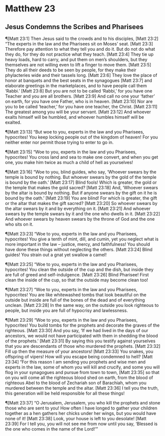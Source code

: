 # Matthew 23

## Jesus Condemns the Scribes and Pharisees
¶[Matt 23:1] Then Jesus said to the crowds and to his disciples,
[Matt 23:2] “The experts in the law and the Pharisees sit on Moses’ seat.
[Matt 23:3] Therefore pay attention to what they tell you and do it. But do not do what they do, for they do not practice what they teach.
[Matt 23:4] They tie up heavy loads, hard to carry, and put them on men’s shoulders, but they themselves are not willing even to lift a finger to move them.
[Matt 23:5] They do all their deeds to be seen by people, for they make their phylacteries wide and their tassels long.
[Matt 23:6] They love the place of honor at banquets and the best seats in the synagogues
[Matt 23:7] and elaborate greetings in the marketplaces, and to have people call them ‘Rabbi.’
[Matt 23:8] But you are not to be called ‘Rabbi,’ for you have one Teacher and you are all brothers.
[Matt 23:9] And call no one your ‘father’ on earth, for you have one Father, who is in heaven.
[Matt 23:10] Nor are you to be called ‘teacher,’ for you have one teacher, the Christ.
[Matt 23:11] The greatest among you will be your servant.
[Matt 23:12] And whoever exalts himself will be humbled, and whoever humbles himself will be exalted.

¶[Matt 23:13] “But woe to you, experts in the law and you Pharisees, hypocrites! You keep locking people out of the kingdom of heaven! For you neither enter nor permit those trying to enter to go in.

¶[Matt 23:15] “Woe to you, experts in the law and you Pharisees, hypocrites! You cross land and sea to make one convert, and when you get one, you make him twice as much a child of hell as yourselves!

¶[Matt 23:16] “Woe to you, blind guides, who say, ‘Whoever swears by the temple is bound by nothing. But whoever swears by the gold of the temple is bound by the oath.’
[Matt 23:17] Blind fools! Which is greater, the gold or the temple that makes the gold sacred?
[Matt 23:18] And, ‘Whoever swears by the altar is bound by nothing. But if anyone swears by the gift on it he is bound by the oath.’
[Matt 23:19] You are blind! For which is greater, the gift or the altar that makes the gift sacred?
[Matt 23:20] So whoever swears by the altar swears by it and by everything on it.
[Matt 23:21] And whoever swears by the temple swears by it and the one who dwells in it.
[Matt 23:22] And whoever swears by heaven swears by the throne of God and the one who sits on it.

¶[Matt 23:23] “Woe to you, experts in the law and you Pharisees, hypocrites! You give a tenth of mint, dill, and cumin, yet you neglect what is more important in the law – justice, mercy, and faithfulness! You should have done these things without neglecting the others.
[Matt 23:24] Blind guides! You strain out a gnat yet swallow a camel!

¶[Matt 23:25] “Woe to you, experts in the law and you Pharisees, hypocrites! You clean the outside of the cup and the dish, but inside they are full of greed and self-indulgence.
[Matt 23:26] Blind Pharisee! First clean the inside of the cup, so that the outside may become clean too!

¶[Matt 23:27] “Woe to you, experts in the law and you Pharisees, hypocrites! You are like whitewashed tombs that look beautiful on the outside but inside are full of the bones of the dead and of everything unclean.
[Matt 23:28] In the same way, on the outside you look righteous to people, but inside you are full of hypocrisy and lawlessness.

¶[Matt 23:29] “Woe to you, experts in the law and you Pharisees, hypocrites! You build tombs for the prophets and decorate the graves of the righteous.
[Matt 23:30] And you say, ‘If we had lived in the days of our ancestors, we would not have participated with them in shedding the blood of the prophets.’
[Matt 23:31] By saying this you testify against yourselves that you are descendants of those who murdered the prophets.
[Matt 23:32] Fill up then the measure of your ancestors!
[Matt 23:33] You snakes, you offspring of vipers! How will you escape being condemned to hell?
[Matt 23:34] “For this reason I am sending you prophets and wise men and experts in the law, some of whom you will kill and crucify, and some you will flog in your synagogues and pursue from town to town,
[Matt 23:35] so that on you will come all the righteous blood shed on earth, from the blood of righteous Abel to the blood of Zechariah son of Barachiah, whom you murdered between the temple and the altar.
[Matt 23:36] I tell you the truth, this generation will be held responsible for all these things!

¶[Matt 23:37] “O Jerusalem, Jerusalem, you who kill the prophets and stone those who are sent to you! How often I have longed to gather your children together as a hen gathers her chicks under her wings, but you would have none of it!
[Matt 23:38] Look, your house is left to you desolate!
[Matt 23:39] For I tell you, you will not see me from now until you say, ‘Blessed is the one who comes in the name of the Lord!’”
